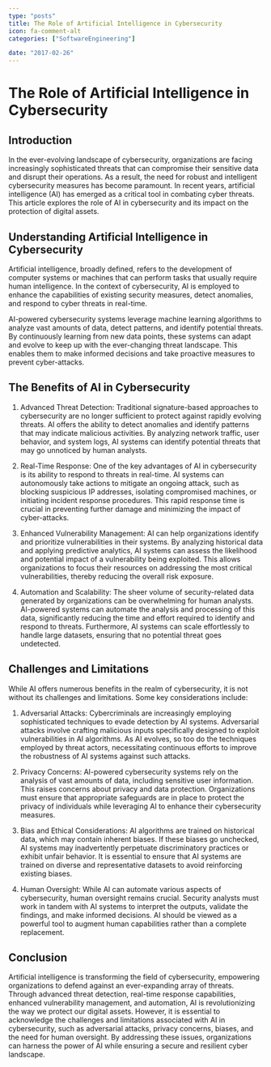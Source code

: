 ```yaml
---
type: "posts"
title: The Role of Artificial Intelligence in Cybersecurity
icon: fa-comment-alt
categories: ["SoftwareEngineering"]

date: "2017-02-26"
---
```




# The Role of Artificial Intelligence in Cybersecurity

## Introduction

In the ever-evolving landscape of cybersecurity, organizations are facing increasingly sophisticated threats that can compromise their sensitive data and disrupt their operations. As a result, the need for robust and intelligent cybersecurity measures has become paramount. In recent years, artificial intelligence (AI) has emerged as a critical tool in combating cyber threats. This article explores the role of AI in cybersecurity and its impact on the protection of digital assets.

## Understanding Artificial Intelligence in Cybersecurity

Artificial intelligence, broadly defined, refers to the development of computer systems or machines that can perform tasks that usually require human intelligence. In the context of cybersecurity, AI is employed to enhance the capabilities of existing security measures, detect anomalies, and respond to cyber threats in real-time.

AI-powered cybersecurity systems leverage machine learning algorithms to analyze vast amounts of data, detect patterns, and identify potential threats. By continuously learning from new data points, these systems can adapt and evolve to keep up with the ever-changing threat landscape. This enables them to make informed decisions and take proactive measures to prevent cyber-attacks.

## The Benefits of AI in Cybersecurity

1. Advanced Threat Detection: Traditional signature-based approaches to cybersecurity are no longer sufficient to protect against rapidly evolving threats. AI offers the ability to detect anomalies and identify patterns that may indicate malicious activities. By analyzing network traffic, user behavior, and system logs, AI systems can identify potential threats that may go unnoticed by human analysts.

2. Real-Time Response: One of the key advantages of AI in cybersecurity is its ability to respond to threats in real-time. AI systems can autonomously take actions to mitigate an ongoing attack, such as blocking suspicious IP addresses, isolating compromised machines, or initiating incident response procedures. This rapid response time is crucial in preventing further damage and minimizing the impact of cyber-attacks.

3. Enhanced Vulnerability Management: AI can help organizations identify and prioritize vulnerabilities in their systems. By analyzing historical data and applying predictive analytics, AI systems can assess the likelihood and potential impact of a vulnerability being exploited. This allows organizations to focus their resources on addressing the most critical vulnerabilities, thereby reducing the overall risk exposure.

4. Automation and Scalability: The sheer volume of security-related data generated by organizations can be overwhelming for human analysts. AI-powered systems can automate the analysis and processing of this data, significantly reducing the time and effort required to identify and respond to threats. Furthermore, AI systems can scale effortlessly to handle large datasets, ensuring that no potential threat goes undetected.

## Challenges and Limitations

While AI offers numerous benefits in the realm of cybersecurity, it is not without its challenges and limitations. Some key considerations include:

1. Adversarial Attacks: Cybercriminals are increasingly employing sophisticated techniques to evade detection by AI systems. Adversarial attacks involve crafting malicious inputs specifically designed to exploit vulnerabilities in AI algorithms. As AI evolves, so too do the techniques employed by threat actors, necessitating continuous efforts to improve the robustness of AI systems against such attacks.

2. Privacy Concerns: AI-powered cybersecurity systems rely on the analysis of vast amounts of data, including sensitive user information. This raises concerns about privacy and data protection. Organizations must ensure that appropriate safeguards are in place to protect the privacy of individuals while leveraging AI to enhance their cybersecurity measures.

3. Bias and Ethical Considerations: AI algorithms are trained on historical data, which may contain inherent biases. If these biases go unchecked, AI systems may inadvertently perpetuate discriminatory practices or exhibit unfair behavior. It is essential to ensure that AI systems are trained on diverse and representative datasets to avoid reinforcing existing biases.

4. Human Oversight: While AI can automate various aspects of cybersecurity, human oversight remains crucial. Security analysts must work in tandem with AI systems to interpret the outputs, validate the findings, and make informed decisions. AI should be viewed as a powerful tool to augment human capabilities rather than a complete replacement.

## Conclusion

Artificial intelligence is transforming the field of cybersecurity, empowering organizations to defend against an ever-expanding array of threats. Through advanced threat detection, real-time response capabilities, enhanced vulnerability management, and automation, AI is revolutionizing the way we protect our digital assets. However, it is essential to acknowledge the challenges and limitations associated with AI in cybersecurity, such as adversarial attacks, privacy concerns, biases, and the need for human oversight. By addressing these issues, organizations can harness the power of AI while ensuring a secure and resilient cyber landscape.